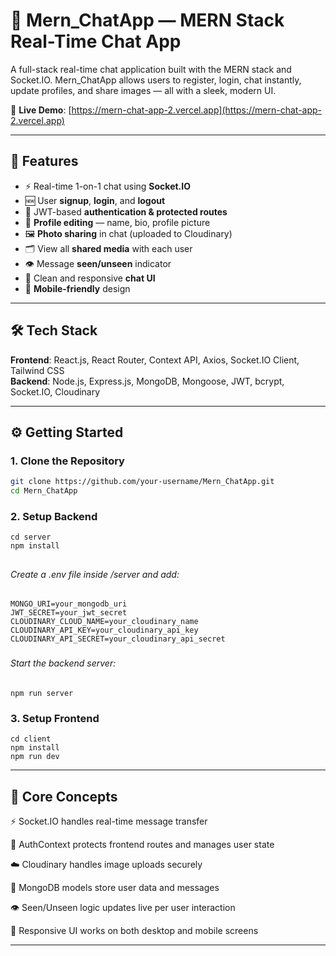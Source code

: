 # 💬 Mern_ChatApp — MERN Stack Real-Time Chat App

A full-stack real-time chat application built with the MERN stack and Socket.IO. Mern_ChatApp allows users to register, login, chat instantly, update profiles, and share images — all with a sleek, modern UI.

🔗 **Live Demo**: [https://mern-chat-app-2.vercel.app](https://mern-chat-app-2.vercel.app)

---

## 🚀 Features

- ⚡ Real-time 1-on-1 chat using **Socket.IO**
- 🆕 User **signup**, **login**, and **logout**
- 🔐 JWT-based **authentication & protected routes**
- 👤 **Profile editing** — name, bio, profile picture
- 🖼️ **Photo sharing** in chat (uploaded to Cloudinary)
- 🗂️ View all **shared media** with each user
- 👁️ Message **seen/unseen** indicator
- 💬 Clean and responsive **chat UI**
- 📱 **Mobile-friendly** design

---

## 🛠️ Tech Stack

**Frontend**: React.js, React Router, Context API, Axios, Socket.IO Client, Tailwind CSS  
**Backend**: Node.js, Express.js, MongoDB, Mongoose, JWT, bcrypt, Socket.IO, Cloudinary

---

## ⚙️ Getting Started

### 1. Clone the Repository

```bash
git clone https://github.com/your-username/Mern_ChatApp.git
cd Mern_ChatApp
```
### 2. Setup Backend
   
```
cd server
npm install
```
## <h6>Create a .env file inside /server and add:</h6>

```
MONGO_URI=your_mongodb_uri
JWT_SECRET=your_jwt_secret
CLOUDINARY_CLOUD_NAME=your_cloudinary_name
CLOUDINARY_API_KEY=your_cloudinary_api_key
CLOUDINARY_API_SECRET=your_cloudinary_api_secret
```
### <h6>Start the backend server:</h6>
```
npm run server
```

### 3. Setup Frontend
```
cd client
npm install
npm run dev
```
---
## 🧠 Core Concepts

⚡ Socket.IO handles real-time message transfer

🔐 AuthContext protects frontend routes and manages user state

☁️ Cloudinary handles image uploads securely

🧾 MongoDB models store user data and messages

👁️ Seen/Unseen logic updates live per user interaction

📱 Responsive UI works on both desktop and mobile screens

---
